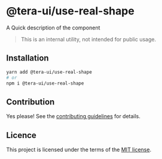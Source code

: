 # @tera-ui/use-real-shape

A Quick description of the component

> This is an internal utility, not intended for public usage.

## Installation

```sh
yarn add @tera-ui/use-real-shape
# or
npm i @tera-ui/use-real-shape
```

## Contribution

Yes please! See the
[contributing guidelines](https://github.com/hieumau12/tera-ui/blob/master/CONTRIBUTING.md)
for details.

## Licence

This project is licensed under the terms of the
[MIT license](https://github.com/hieumau12/tera-ui/blob/master/LICENSE).
